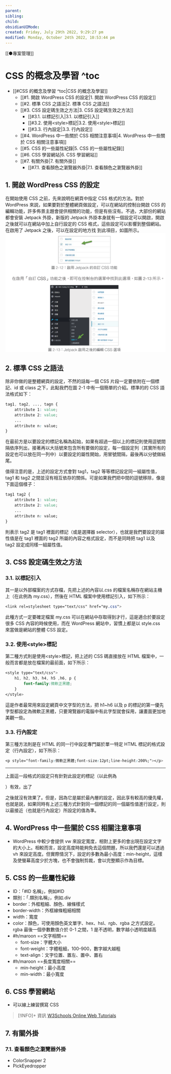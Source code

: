 ```yaml
---
parent: 
sibling: 
child: 
obsidianUIMode: 
created: Friday, July 29th 2022, 9:29:27 pm
modified: Monday, October 24th 2022, 10:53:44 pm
---
```

[[●專案管理]]
# CSS 的概念及學習 ^toc

- [[#CSS 的概念及學習 ^toc|CSS 的概念及學習]]
	- [[#1. 開啟 WordPress CSS 的設定|1. 開啟 WordPress CSS 的設定]]
	- [[#2. 標準 CSS 之語法|2. 標準 CSS 之語法]]
	- [[#3. CSS 設定碼生效之方法|3. CSS 設定碼生效之方法]]
		- [[#3.1. 以<link>標記引入|3.1. 以<link>標記引入]]
		- [[#3.2. 使用\<style>標記|3.2. 使用\<style>標記]]
		- [[#3.3. 行內設定|3.3. 行內設定]]
	- [[#4. WordPress 中一些關於 CSS 相關注意事項|4. WordPress 中一些關於 CSS 相關注意事項]]
	- [[#5. CSS 的一些屬性紀錄|5. CSS 的一些屬性紀錄]]
	- [[#6. CSS 學習網站|6. CSS 學習網站]]
	- [[#7. 有關外掛|7. 有關外掛]]
		- [[#7.1. 查看顏色之瀏覽器外掛|7.1. 查看顏色之瀏覽器外掛]]



## 1. 開啟 WordPress CSS 的設定
在開始使用 CSS 之前，先來說明在網頁中指定 CSS 格式的方法。對於 WordPress 來説，如果要對於整體網頁做設定，可以在網站的控制台開啟 CSS 的編輯功能，許多佈景主題會提供相關的功能，但是有些沒有。不過，大部份的網站都會安裝 Jetpack 外掛，新版的 Jetpack 外掛本身就有一個設定可以開啟，開啟之後就可以在網站中加上自行設定的 CSS 格式，這些設定可以影響到整個網站。在啟用了 Jetpack 之後，可以在設定的地方找 到此項目，如圖所示。
![01|700](https://raw.githubusercontent.com/hoonsor/upgit-Obsidian/main/2022/07/29/upgit_20220729_1659101550.png)

## 2. 標準 CSS 之語法

除非你做的是整體網頁的設定，不然的話每一個 CSS 片段一定要依附在一個標記、id 或 class 之下，此點我們在圖 2-1 中有一個簡單的介紹。標準的的 CSS 語法格式如下：

```css
tag1, tag2, ..., tagn {
	attribute 1: value;
	attribute 2: value;
	...
	attribute n: value;
}
```

在最前方是以要設定的標記名稱為起始，如果有超過一個以上的標記則使用逗號間隔依序列出，接著再以大括號來包含所有要做的設定，每一個設定列（其實所有的設定也可以放在同一列中）以要設定的屬性開始，用冒號間隔，最後再以分號做結尾。

值得注意的是，上述的設定方式會對 tag1，tag2 等等標記設定同一組屬性值，tag1 和 tag2 之間並沒有相互依存的關係。可是如果我們把中間的逗號移除，像是下面這個樣子：

```css
tag1 tag2 {
	attribute 1: value;
	attribute 2: value;
	...
	attribute n: value;
}
```
則表示 tag2 是 tag1 裡面的標記（或是選擇器 selector），也就是我們要設定的屬性值是在 tag1 裡面的 tag2 所屬的內容之格式設定，而不是同時把 tag1 以及 tag2 設定成同樣一組屬性值。

## 3. CSS 設定碼生效之方法

### 3.1. 以<link>標記引入

其一是以外部檔案的方式存檔，先把上述的內容以.css 的檔案名稱存在網站主機上（在此例為 my.css），然後在 HTML 檔案中使用<link>標記引入，如下所示：

```css
<link rel=stylesheet type="text/css" href="my.css">
```

此種方式一定要確定檔案 my.css 可以在網站中存取得到才行，這是適合於要設定很多 CSS 內容的時候使用，而在 WordPress 網站中，習慣上都是以 style.css 來當做是網站的整體 CSS 設定。

### 3.2. 使用\<style>標記

第二種方式則是使用\<style>標記，把上述的 CSS 碼直接放在 HTML 檔案中，一般而言都是放在檔案的最前面，如下所示：

```css
<style type="text/css">
	h1, h2, h3, h4, h5 ,h6, p {
		font-family:微軟正黑體;
	}
</style>
```
這是作者最常用來設定網頁中文字型的方法，把 h1~h6 以及 p 的標記的第一優先字型都設定為微軟正黑體，只要灣覽器的電腦中有此字型就會採用，讓畫面更加地美觀一些。

### 3.3. 行內設定

第三種方法則是在 HTML 的同一行中設定專門屬於單一特定 HTML 標記的格式設定（行內設定），如下所示：

```css
<p style="font-family:微軟正黑體;font-size:12pt;line-height:200%;"></p>
```

---
上面這一段格式的設定只有針對此設定的標記（以此例為<p>）有效，出了</p>之後就沒有效果了。但是，因為它是屬於最內層的設定，因此享有較高的優先權，也就是説，如果同時有上述三種方式針對同一個標記的同一個屬性值進行設定，則以最接近（也就是行內設定）所設定的值為準。

## 4. WordPress 中一些關於 CSS 相關注意事項
- WordPress 中較少會提供 vw 來設定寬度，相對上更多的會出現在設定文字的大小上。相較而言，設定高度時能夠免去這個問題，所以我們還是可以透過 vh 來設定高度。但實際情況下，設定的多數為最小高度：min-height，這樣及使螢幕高度少於方塊，也不會強制剪裁，會以完整顯示作為目標。


## 5. CSS 的一些屬性紀錄

- ID：「#ID 名稱」，例如#ID
- 類別：「.類別名稱」，例如.div
- border：外框粗細、顏色、線條樣式
- border-width：外框線條粗細相關
- width：寬度
- color：顏色，可使用顏色英文單字、hex、hsl、rgb、rgba 之方式設定。rgba 最後一個參數數值介於 0-1 之間，1 是不透明，數字越小透明度越高
- #h/maroon ==文字相關==
	- font-size：字體大小
	- font-weight：字體粗細，100-900，數字越大越粗
	- text-align：文字位置、置左、置中、置右
- #h/maroon ==長度寬度相關==
	- min-height：最小高度
	- min-width：最小寬度


## 6. CSS 學習網站
- 可以線上練習撰寫 CSS
> [!INFO]+ 資訊
> [W3Schools Online Web Tutorials](https://www.w3schools.com/)

## 7. 有關外掛
### 7.1. 查看顏色之瀏覽器外掛
- ColorSnapper 2
- PickEyedropper
